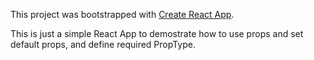 This project was bootstrapped with [Create React App](https://github.com/facebookincubator/create-react-app).

This is just a simple React App to demostrate how to use props and set default props, and define required PropType.
